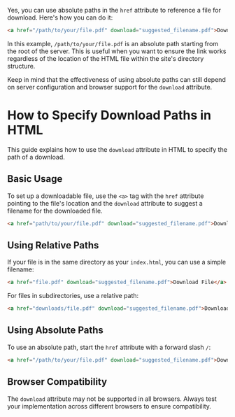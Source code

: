 Yes, you can use absolute paths in the `href` attribute to reference a file for download. Here's how you can do it:

```html
<a href="/path/to/your/file.pdf" download="suggested_filename.pdf">Download File</a>
```

In this example, `/path/to/your/file.pdf` is an absolute path starting from the root of the server. This is useful when you want to ensure the link works regardless of the location of the HTML file within the site's directory structure.

Keep in mind that the effectiveness of using absolute paths can still depend on server configuration and browser support for the `download` attribute.

# How to Specify Download Paths in HTML

This guide explains how to use the `download` attribute in HTML to specify the path of a download.

## Basic Usage

To set up a downloadable file, use the `<a>` tag with the `href` attribute pointing to the file's location and the `download` attribute to suggest a filename for the downloaded file.

```html
<a href="path/to/your/file.pdf" download="suggested_filename.pdf">Download File</a>
```

## Using Relative Paths

If your file is in the same directory as your `index.html`, you can use a simple filename:

```html
<a href="file.pdf" download="suggested_filename.pdf">Download File</a>
```

For files in subdirectories, use a relative path:

```html
<a href="downloads/file.pdf" download="suggested_filename.pdf">Download File</a>
```

## Using Absolute Paths

To use an absolute path, start the `href` attribute with a forward slash `/`:

```html
<a href="/path/to/your/file.pdf" download="suggested_filename.pdf">Download File</a>
```

## Browser Compatibility

The `download` attribute may not be supported in all browsers. Always test your implementation across different browsers to ensure compatibility.

